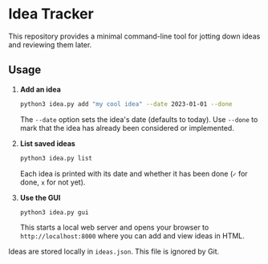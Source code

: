# Idea Tracker

This repository provides a minimal command-line tool for jotting down ideas and
reviewing them later.

## Usage

1. **Add an idea**

   ```bash
   python3 idea.py add "my cool idea" --date 2023-01-01 --done
   ```
   The `--date` option sets the idea's date (defaults to today). Use `--done` to
   mark that the idea has already been considered or implemented.

2. **List saved ideas**

   ```bash
   python3 idea.py list
   ```
   Each idea is printed with its date and whether it has been done (`✓` for done,
   `x` for not yet).

3. **Use the GUI**

   ```bash
   python3 idea.py gui
   ```
   This starts a local web server and opens your browser to
   `http://localhost:8000` where you can add and view ideas in HTML.

Ideas are stored locally in `ideas.json`. This file is ignored by Git.
